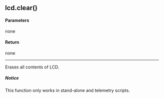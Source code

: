 <!-- This file was generated by the script. Do not edit it, any changes will be lost! -->

## lcd.clear()



#### Parameters

none

#### Return

none

---
Erases all contents of LCD.


##### Notice
This function only works in stand-alone and telemetry scripts.


